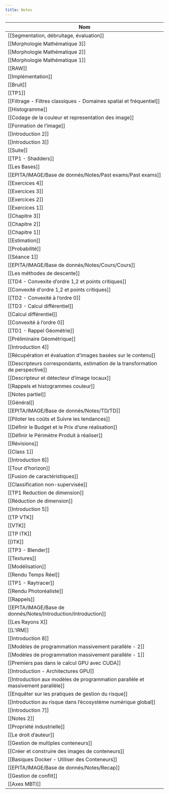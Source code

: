 ```yaml
---
title: Notes
---
```


|Nom|
|---|
|[[Segmentation, débruitage, évaluation]]|
|[[Morphologie Mathématique 3]]|
|[[Morphologie Mathématique 2]]|
|[[Morphologie Mathématique 1]]|
|[[RAW]]|
|[[Implémentation]]|
|[[Bruit]]|
|[[TP1]]|
|[[Filtrage - Filtres classiques - Domaines spatial et fréquentiel]]|
|[[Histogramme]]|
|[[Codage de la couleur et representation des image]]|
|[[Formation de l’image]]|
|[[Introduction 2]]|
|[[Introduction 3]]|
|[[Suite]]|
|[[TP1 - Shadders]]|
|[[Les Bases]]|
|[[EPITA/IMAGE/Base de donnés/Notes/Past exams/Past exams]]|
|[[Exercices 4]]|
|[[Exercices 3]]|
|[[Exercices 2]]|
|[[Exercices 1]]|
|[[Chapitre 3]]|
|[[Chapitre 2]]|
|[[Chapitre 1]]|
|[[Estimation]]|
|[[Probabilité]]|
|[[Séance 1]]|
|[[EPITA/IMAGE/Base de donnés/Notes/Cours/Cours]]|
|[[Les méthodes de descente]]|
|[[TD4 - Convexite d’ordre 1,2 et points critiques]]|
|[[Convexité d'ordre 1,2 et points critiques]]|
|[[TD2 - Convexité à l’ordre 0]]|
|[[TD3 - Calcul différentiel]]|
|[[Calcul différentiel]]|
|[[Convexité à l’ordre 0]]|
|[[TD1 - Rappel Géométrie]]|
|[[Préliminaire Géométrique]]|
|[[Introduction 4]]|
|[[Récupération et évaluation d'images basées sur le contenu]]|
|[[Descripteurs correspondants, estimation de la transformation de perspective]]|
|[[Descripteur et détecteur d’image locaux]]|
|[[Rappels et histogrammes couleur]]|
|[[Notes partiel]]|
|[[Général]]|
|[[EPITA/IMAGE/Base de donnés/Notes/TD/TD]]|
|[[Piloter les coûts et Suivre les tendances]]|
|[[Définir le Budget et le Prix d’une réalisation]]|
|[[Définir le Périmètre Produit à réaliser]]|
|[[Révisions]]|
|[[Class 1]]|
|[[Introduction 6]]|
|[[Tour d’horizon]]|
|[[Fusion de caractéristiques]]|
|[[Classification non-supervisée]]|
|[[TP1 Reduction de dimension]]|
|[[Réduction de dimension]]|
|[[Introduction 5]]|
|[[TP VTK]]|
|[[VTK]]|
|[[TP ITK]]|
|[[ITK]]|
|[[TP3 - Blender]]|
|[[Textures]]|
|[[Modélisation]]|
|[[Rendu Temps Réel]]|
|[[TP1 - Raytracer]]|
|[[Rendu Photoréaliste]]|
|[[Rappels]]|
|[[EPITA/IMAGE/Base de donnés/Notes/Introduction/Introduction]]|
|[[Les Rayons X]]|
|[[L’IRM]]|
|[[Introduction 8]]|
|[[Modèles de programmation massivement parallèle - 2]]|
|[[Modèles de programmation massivement parallèle - 1]]|
|[[Premiers pas dans le calcul GPU avec CUDA]]|
|[[Introduction - Architectures GPU]]|
|[[Introduction aux modèles de programmation parallèle et massivement parallèle]]|
|[[Enquêter sur les pratiques de gestion du risque]]|
|[[Introduction au risque dans l’écosystème numérique global]]|
|[[Introduction 7]]|
|[[Notes 2]]|
|[[Propriété industrielle]]|
|[[Le droit d’auteur]]|
|[[Gestion de multiples conteneurs]]|
|[[Créer et construire des images de conteneurs]]|
|[[Basiques Docker - Utiliser des Conteneurs]]|
|[[EPITA/IMAGE/Base de donnés/Notes/Recap]]|
|[[Gestion de conflit]]|
|[[Axes MBTI]]|
